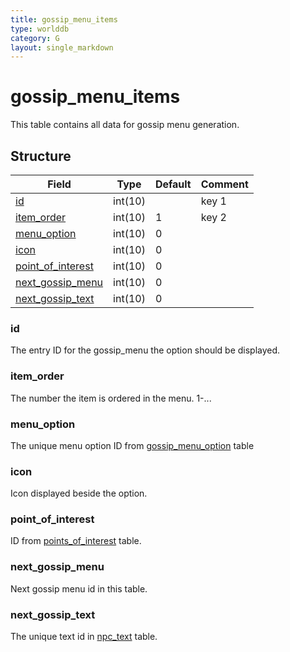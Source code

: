 ```yaml
---
title: gossip_menu_items
type: worlddb
category: G
layout: single_markdown
---
```


# gossip_menu_items
This table contains all data for gossip menu generation. 

## Structure

Field                                                                                               | Type    | Default | Comment
--------------------------------------------------------------------------------------------------- | ------- | ------- | -------
[id](#id)                               | int(10) |         | key 1  
[item_order](#item_order)               | int(10) | 1       | key 2  
[menu_option](#menu_option)             | int(10) | 0       |        
[icon](#icon)                           | int(10) | 0       |        
[point_of_interest](#point_of_interest) | int(10) | 0       |        
[next_gossip_menu](#next_gossip_menu)   | int(10) | 0       |        
[next_gossip_text](#next_gossip_text)   | int(10) | 0       |        

### id

The entry ID for the gossip_menu the option should be displayed.

### item_order

The number the item is ordered in the menu. 1-...

### menu_option

The unique menu option ID from [gossip_menu_option](/Wiki/database/world/gossip_menu_option/ "Gossip menu option") table

### icon

Icon displayed beside the option.

### point_of_interest

ID from [points_of_interest](/Wiki/database/world/points_of_interest/ "Points of interest") table.

### next_gossip_menu

Next gossip menu id in this table.

### next_gossip_text

The unique text id in [npc_text](/Wiki/database/world/npc_text/ "Npc text") table.